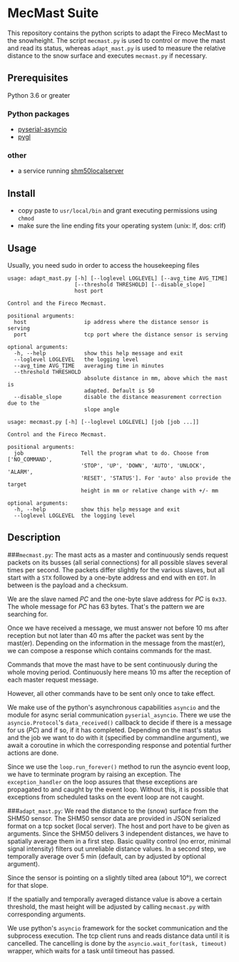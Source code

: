 # MecMast Suite
This repository contains the python scripts to adapt the Fireco MecMast to the 
snowheight. The script `mecmast.py` is used to control or move the mast and read its
status, whereas `adapt_mast.py` is used to measure the relative distance to the snow
surface and executes `mecmast.py` if necessary.

## Prerequisites
Python 3.6 or greater

### Python packages
* [pyserial-asyncio](https://pypi.org/project/pyserial-asyncio/)
* [pygl](https://gitlab.ethz.ch/gl/pygl)

### other
* a service running [shm50localserver](https://gitlab.ethz.ch/gl/shm50localserver)

## Install
* copy paste to `usr/local/bin` and grant executing permissions using `chmod`
* make sure the line ending fits your operating system (unix: lf, dos: crlf)

## Usage
Usually, you need sudo in order to access the housekeeping files
```
usage: adapt_mast.py [-h] [--loglevel LOGLEVEL] [--avg_time AVG_TIME]
                     [--threshold THRESHOLD] [--disable_slope]
                     host port

Control and the Fireco Mecmast.

positional arguments:
  host                  ip address where the distance sensor is serving
  port                  tcp port where the distance sensor is serving

optional arguments:
  -h, --help            show this help message and exit
  --loglevel LOGLEVEL   the logging level
  --avg_time AVG_TIME   averaging time in minutes
  --threshold THRESHOLD
                        absolute distance in mm, above which the mast is
                        adapted. Default is 50
  --disable_slope       disable the distance measurement correction due to the
                        slope angle
```
```
usage: mecmast.py [-h] [--loglevel LOGLEVEL] [job [job ...]]

Control and the Fireco Mecmast.

positional arguments:
  job                  Tell the program what to do. Choose from ['NO_COMMAND',
                       'STOP', 'UP', 'DOWN', 'AUTO', 'UNLOCK', 'ALARM',
                       'RESET', 'STATUS']. For 'auto' also provide the target
                       height in mm or relative change with +/- mm

optional arguments:
  -h, --help           show this help message and exit
  --loglevel LOGLEVEL  the logging level
```

## Description
###`mecmast.py`:
The mast acts as a master and continuously sends request packets on its busses
(all serial connections) for all possible slaves several times per second.
The packets differ slightly for the various slaves, but all start with a `STX`
followed by a one-byte address and end with en `EOT`. In between is the payload
and a checksum.

We are the slave named *PC* and the one-byte slave address for *PC* is `0x33`.
The whole message for *PC* has 63 bytes. That's the pattern we are searching for.

Once we have received a message, we must answer not before 10 ms after reception but
not later than 40 ms after the packet was sent by the mast(er). Depending on the
information in the message from the mast(er), we can compose a response which
contains commands for the mast.

Commands that move the mast have to be sent continuously during the whole
moving period. Continuously here means 10 ms after the reception of each master
request message.

However, all other commands have to be sent only once to take effect.

We make use of the python's asynchronous capabilities `asyncio` and the
module for async serial communication `pyserial_asyncio`. There we use the
`asyncio.Protocol`'s `data_received()` callback to decide if there is a message for us
(*PC*) and if so, if it has completed. Depending on the mast's status and the job we 
want to do with it (specified by commandline argument), we await a coroutine in 
which the corresponding response and potential further actions are done.

Since we use the `loop.run_forever()` method to run the asyncio event loop, we have to
terminate program by raising an exception. The `exception_handler` on the loop assures
that these exceptions are propagated to and caught by the event loop. Without this, 
it is possible that exceptions from scheduled tasks on the event loop are not caught.

###`adapt_mast.py`:
We read the distance to the (snow) surface from the SHM50 sensor. The SHM50 sensor data
are provided in JSON serialized format on a tcp socket (local server). The host and
port have to be given as arguments. Since the SHM50 delivers 3 independent distances,
we have to spatially average them in a first step. Basic quality control (no error, 
minimal signal intensity) filters out unreliable distance values. In a second step,
we temporally average over 5 min (default, can by adjusted by optional argument).

Since the sensor is pointing on a slightly tilted area (about 10°), we correct for that slope.

If the spatially and temporally averaged distance value is above a certain threshold,
the mast height will be adjusted by calling `mecmast.py` with corresponding arguments.

We use python's `asyncio` framework for the socket communication and the subprocess
execution. The tcp client runs and reads distance data until it is cancelled. The 
cancelling is done by the `asyncio.wait_for(task, timeout)` wrapper, which waits for
a task until timeout has passed.



